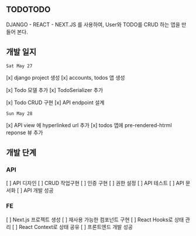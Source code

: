 ## TODOTODO

DJANGO - REACT - NEXT.JS 를 사용하여,
User와 TODO를 CRUD 하는 앱을 만들어 본다.

## 개발 일지

`Sat May 27`

[x] django project 생성
[x] accounts, todos 앱 생성

[x] Todo 모델 추가
[x] TodoSerializer 추가

[x] Todo CRUD 구현
[x] API endpoint 설계

`Sun May 28`

[x] API view 에 hyperlinked url 추가
[x] todos 앱에 pre-rendered-htrml reponse 뷰 추가

## 개발 단계

### API

[ ] API 디자인
[ ] CRUD 작업구현
[ ] 인증 구현
[ ] 권한 설정
[ ] API 테스트
[ ] API 문서화
[ ] API 개발 성공

### FE

[ ] Next.js 프로젝트 생성
[ ] 재사용 가능한 컴포넌트 구현
[ ] React Hooks로 상태 관리
[ ] React Context로 상태 공유
[ ] 프론트엔드 개발 성공
